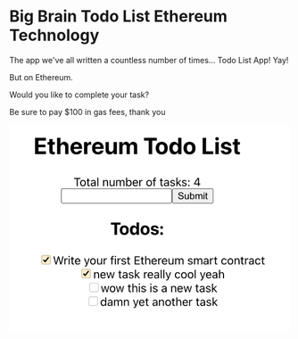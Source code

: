# Big Brain Todo List Ethereum Technology

The app we've all written a countless number of times... Todo List App! Yay!

But on Ethereum.

Would you like to complete your task?

Be sure to pay $100 in gas fees, thank you

![Screenshot](/docs/big-brain-technology.png)
